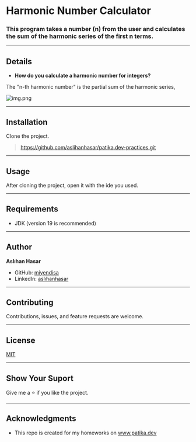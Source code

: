 # Harmonic Number Calculator
### This program takes a number (n) from the user and calculates the sum of the harmonic series of the first n terms.

---

## Details
* **How do you calculate a harmonic number for integers?**
  
The "n-th harmonic number" is the partial sum of the harmonic series,

![img.png](img.png)

---

## Installation
Clone the project.
> https://github.com/aslihanhasar/patika.dev-practices.git

---

## Usage
After cloning the project, open it with the ide you used.

---

## Requirements
* JDK (version 19 is recommended)

---

## Author
**Aslıhan Hasar**

* GitHub: [miyendisa](https://github.com/miyendisa)
* LinkedIn: [aslıhanhasar](https://www.linkedin.com/in/asl%C4%B1hanhasar
  )
---

## Contributing
Contributions, issues, and feature requests are welcome.

---

## License

[MIT](https://choosealicense.com/licenses/mit/)

---

## Show Your Suport
Give me a &#11088; if you like the project.

---

## Acknowledgments
* This repo is created for my homeworks on www.patika.dev